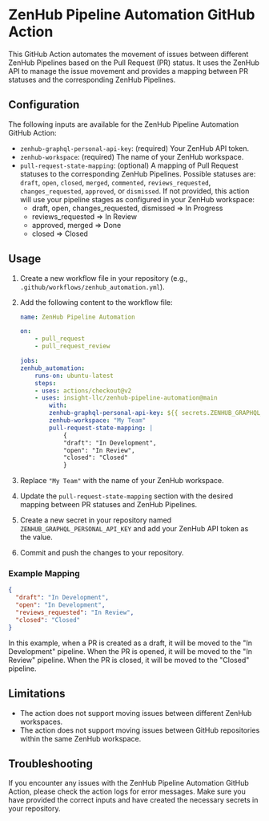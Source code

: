 # ZenHub Pipeline Automation GitHub Action

This GitHub Action automates the movement of issues between different ZenHub Pipelines based on the Pull Request (PR) status. It uses the ZenHub API to manage the issue movement and provides a mapping between PR statuses and the corresponding ZenHub Pipelines.

## Configuration

The following inputs are available for the ZenHub Pipeline Automation GitHub Action:

- `zenhub-graphql-personal-api-key`: (required) Your ZenHub API token.
- `zenhub-workspace`: (required) The name of your ZenHub workspace.
- `pull-request-state-mapping`: (optional) A mapping of Pull Request statuses to the corresponding ZenHub Pipelines. Possible statuses are: `draft`, `open`, `closed`, `merged`, `commented`, `reviews_requested`, `changes_requested`, `approved`, or `dismissed`. If not provided, this action will use your pipeline stages as configured in your ZenHub workspace:
  - draft, open, changes_requested, dismissed => In Progress
  - reviews_requested => In Review
  - approved, merged => Done
  - closed => Closed

## Usage

1. Create a new workflow file in your repository (e.g., `.github/workflows/zenhub_automation.yml`).
2. Add the following content to the workflow file:

    ```yaml
    name: ZenHub Pipeline Automation

    on:
        - pull_request
        - pull_request_review

    jobs:
    zenhub_automation:
        runs-on: ubuntu-latest
        steps:
        - uses: actions/checkout@v2
        - uses: insight-llc/zenhub-pipeline-automation@main
            with:
            zenhub-graphql-personal-api-key: ${{ secrets.ZENHUB_GRAPHQL_PERSONAL_API_KEY }}
            zenhub-workspace: "My Team"
            pull-request-state-mapping: |
                {
                "draft": "In Development",
                "open": "In Review",
                "closed": "Closed"
                }
    ```

3. Replace `"My Team"` with the name of your ZenHub workspace.
4. Update the `pull-request-state-mapping` section with the desired mapping between PR statuses and ZenHub Pipelines.
5. Create a new secret in your repository named `ZENHUB_GRAPHQL_PERSONAL_API_KEY` and add your ZenHub API token as the value.
6. Commit and push the changes to your repository.

### Example Mapping

```json
{
  "draft": "In Development",
  "open": "In Development",
  "reviews_requested": "In Review",
  "closed": "Closed"
}
```

In this example, when a PR is created as a draft, it will be moved to the "In Development" pipeline. When the PR is opened, it will be moved to the "In Review" pipeline. When the PR is closed, it will be moved to the "Closed" pipeline.

## Limitations

- The action does not support moving issues between different ZenHub workspaces.
- The action does not support moving issues between GitHub repositories within the same ZenHub workspace.

## Troubleshooting

If you encounter any issues with the ZenHub Pipeline Automation GitHub Action, please check the action logs for error messages. Make sure you have provided the correct inputs and have created the necessary secrets in your repository.
